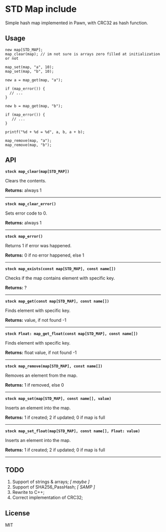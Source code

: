# STD Map include

Simple hash map implemented in Pawn, with CRC32 as hash function.

## Usage

```pawn
new map[STD_MAP];
map_clear(map); // im not sure is arrays zero filled at initialization or not

map_set(map, "a", 10);
map_set(map, "b", 10);

new a = map_get(map, "a");

if (map_error()) {
  // ...
}

new b = map_get(map, "b");

if (map_error()) {
   // ...
}

printf("%d + %d = %d", a, b, a + b);

map_remove(map, "a");
map_remove(map, "b");

```

## API

**`stock map_clear(map[STD_MAP])`**

Clears the contents.

**Returns:** always 1

-----

**`stock map_clear_error()`**

Sets error code to 0.

**Returns:** always 1

-----

**`stock map_error()`**

Returns 1 if error was happened.

**Returns:** 0 if no error happened, else 1

-----

**`stock map_exists(const map[STD_MAP], const name[])`**

Checks if the map contains element with specific key.

**Returns:** ?

-----

**`stock map_get(const map[STD_MAP], const name[])`**

Finds element with specific key.

**Returns:** value, if not found -1

-----

**`stock Float: map_get_float(const map[STD_MAP], const name[])`**

Finds element with specific key.

**Returns:** float value, if not found -1

-----

**`stock map_remove(map[STD_MAP], const name[])`**

Removes an element from the map.

**Returns:** 1 if removed, else 0

-----

**`stock map_set(map[STD_MAP], const name[], value)`**

Inserts an element into the map.

**Returns:** 1 if created; 2 if updated; 0 if map is full

-----

**`stock map_set_float(map[STD_MAP], const name[], Float: value)`**

Inserts an element into the map.

**Returns:** 1 if created; 2 if updated; 0 if map is full

-----

## TODO

1. Support of strings & arrays; *\[ maybe \]*
1. Support of SHA256_PassHash; *\[ SAMP \]*
1. Rewrite to C++;
1. Correct implementation of CRC32;

## License

MIT
